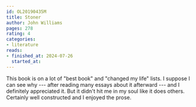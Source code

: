```yaml
---
id: OL20190435M
title: Stoner
author: John Williams
pages: 278
rating: 4
categories:
- literature
reads:
- finished_at: 2024-07-26
  started_at:
---
```


This book is on a lot of "best book" and "changed my life" lists. I suppose I can see why --- after reading many essays about it afterward --- and I definitely appreciated it. But it didn't hit me in my soul like it does others.  Certainly well constructed and I enjoyed the prose.
